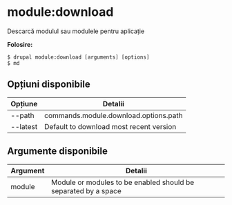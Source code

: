 # module:download
Descarcă modulul sau modulele pentru aplicație

**Folosire:**
```
$ drupal module:download [arguments] [options]
$ md  
```

## Opțiuni disponibile
Opțiune | Detalii
-------|-------------
--path | commands.module.download.options.path
--latest | Default to download most recent version

## Argumente disponibile
Argument | Detalii
---------|-------------
module | Module or modules to be enabled should be separated by a space
